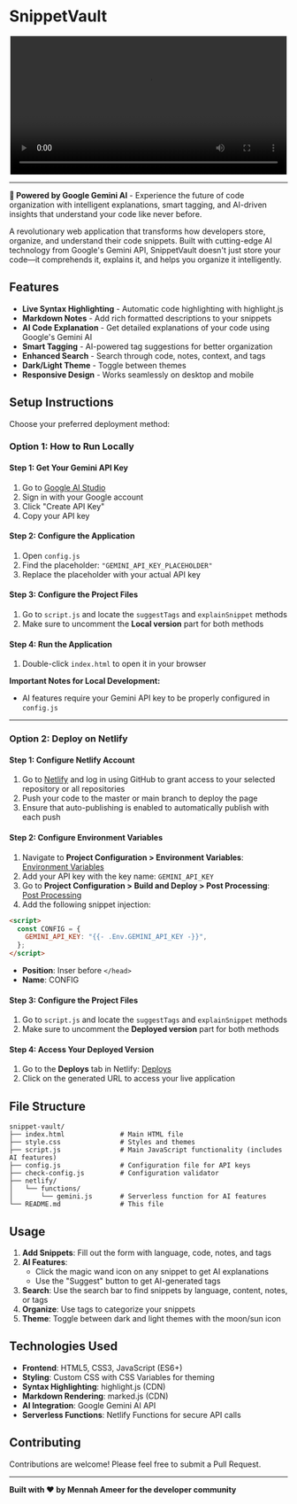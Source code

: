 # SnippetVault

<p align="center">
  <video src="https://github.com/user-attachments/assets/90daf5cc-6c2b-45b2-a3fc-316bc8529564" width="500" controls></video>
</p>

---

**🚀 Powered by Google Gemini AI** - Experience the future of code organization with intelligent explanations, smart tagging, and AI-driven insights that understand your code like never before.

A revolutionary web application that transforms how developers store, organize, and understand their code snippets. Built with cutting-edge AI technology from Google's Gemini API, SnippetVault doesn't just store your code—it comprehends it, explains it, and helps you organize it intelligently.

## Features

- **Live Syntax Highlighting** - Automatic code highlighting with highlight.js
- **Markdown Notes** - Add rich formatted descriptions to your snippets
- **AI Code Explanation** - Get detailed explanations of your code using Google's Gemini AI
- **Smart Tagging** - AI-powered tag suggestions for better organization
- **Enhanced Search** - Search through code, notes, context, and tags
- **Dark/Light Theme** - Toggle between themes
- **Responsive Design** - Works seamlessly on desktop and mobile

## Setup Instructions

Choose your preferred deployment method:

### Option 1: How to Run Locally

#### Step 1: Get Your Gemini API Key

1. Go to [Google AI Studio](https://makersuite.google.com/app/apikey)
2. Sign in with your Google account
3. Click "Create API Key"
4. Copy your API key

#### Step 2: Configure the Application

1. Open `config.js`
2. Find the placeholder: `"GEMINI_API_KEY_PLACEHOLDER"`
3. Replace the placeholder with your actual API key

#### Step 3: Configure the Project Files

1. Go to `script.js` and locate the `suggestTags` and `explainSnippet` methods
2. Make sure to uncomment the **Local version** part for both methods

#### Step 4: Run the Application

1. Double-click `index.html` to open it in your browser

**Important Notes for Local Development:**

- AI features require your Gemini API key to be properly configured in `config.js`

---

### Option 2: Deploy on Netlify

#### Step 1: Configure Netlify Account

1. Go to [Netlify](https://netlify.com) and log in using GitHub to grant access to your selected repository or all repositories
2. Push your code to the master or main branch to deploy the page
3. Ensure that auto-publishing is enabled to automatically publish with each push

#### Step 2: Configure Environment Variables

1. Navigate to **Project Configuration > Environment Variables**: [Environment Variables](https://app.netlify.com/projects/yourProjectName/configuration/env#content)
2. Add your API key with the key name: `GEMINI_API_KEY`
3. Go to **Project Configuration > Build and Deploy > Post Processing**: [Post Processing](https://app.netlify.com/projects/yourProjectName/configuration/deploys#post-processing)
4. Add the following snippet injection:

```html
<script>
  const CONFIG = {
    GEMINI_API_KEY: "{{- .Env.GEMINI_API_KEY -}}",
  };
</script>
```

- **Position**: Inser before `</head>`
- **Name**: CONFIG

#### Step 3: Configure the Project Files

1. Go to `script.js` and locate the `suggestTags` and `explainSnippet` methods
2. Make sure to uncomment the **Deployed version** part for both methods

#### Step 4: Access Your Deployed Version

1. Go to the **Deploys** tab in Netlify: [Deploys](https://app.netlify.com/projects/yourProjectName/deploys)
2. Click on the generated URL to access your live application

## File Structure

```
snippet-vault/
├── index.html              # Main HTML file
├── style.css               # Styles and themes
├── script.js               # Main JavaScript functionality (includes AI features)
├── config.js               # Configuration file for API keys
├── check-config.js         # Configuration validator
├── netlify/
│   └── functions/
│       └── gemini.js       # Serverless function for AI features
└── README.md               # This file
```

## Usage

1. **Add Snippets**: Fill out the form with language, code, notes, and tags
2. **AI Features**:
   - Click the magic wand icon on any snippet to get AI explanations
   - Use the "Suggest" button to get AI-generated tags
3. **Search**: Use the search bar to find snippets by language, content, notes, or tags
4. **Organize**: Use tags to categorize your snippets
5. **Theme**: Toggle between dark and light themes with the moon/sun icon

## Technologies Used

- **Frontend**: HTML5, CSS3, JavaScript (ES6+)
- **Styling**: Custom CSS with CSS Variables for theming
- **Syntax Highlighting**: highlight.js (CDN)
- **Markdown Rendering**: marked.js (CDN)
- **AI Integration**: Google Gemini AI API
- **Serverless Functions**: Netlify Functions for secure API calls


## Contributing

Contributions are welcome! Please feel free to submit a Pull Request.

---

**Built with ❤️ by Mennah Ameer for the developer community**
